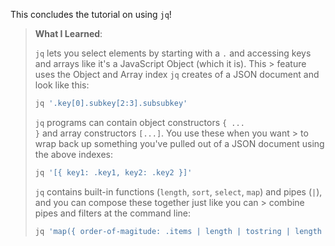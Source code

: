 <script>
import Execute from "$components/Execute.svelte";
</script>

This concludes the tutorial on using `jq`!

> **What I Learned**:
> 
> `jq` lets you select elements by starting with a `.` and accessing keys and arrays like it's a JavaScript Object (which it is). This > feature uses the Object and Array index `jq` creates of a JSON document and look like this:
> 
> ```bash
> jq '.key[0].subkey[2:3].subsubkey'
> ```
> 
> `jq` programs can contain object constructors <code>&#123; ... &#125;</code> and array constructors `[...]`. You use these when you want > to wrap back up something you've pulled out of a JSON document using the above indexes:
> 
> ```bash
> jq '[{ key1: .key1, key2: .key2 }]'
> ```
> 
> `jq` contains built-in functions (`length`, `sort`, `select`, `map`) and pipes (`|`), and you can compose these together just like you can > combine pipes and filters at the command line:
> 
> ```bash
> jq 'map({ order-of-magitude: .items | length | tostring | length })
> ```